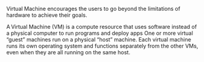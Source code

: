 Virtual Machine encourages the users to go beyond the limitations of hardware to achieve their goals.

A Virtual Machine (VM) is a compute resource that uses software instead of a physical computer to run programs and deploy apps
One or more virtual “guest” machines run on a physical “host” machine.
Each virtual machine runs its own operating system and functions separately from the other VMs, even when they are all running on the same host.
